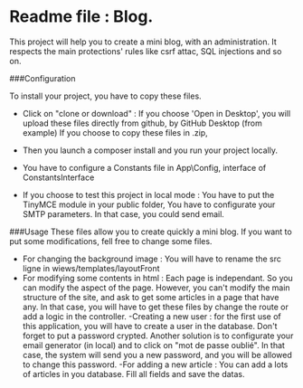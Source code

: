 # Readme file : Blog.


This project will help you to create a mini blog, with an administration. 
It respects the main protections' rules like csrf attac, SQL injections and so on. 

###Configuration

To install your project, you have to copy these files. 

- Click on "clone or download" : 
	If you choose 'Open in Desktop', you will upload these files directly from github, by GitHub Desktop (from example)
	If you choose to copy these files in .zip, 

- Then you launch a composer install and you run your project locally. 

- You have to configure a Constants file in App\Config, interface of ConstantsInterface

- If you choose to test this project in local mode : 
	You have to put the TinyMCE module in your public folder, 
	You have to configurate your SMTP parameters. In that case, you could send email. 

###Usage
These files allow you to create quickly a mini blog. If you want to put some modifications, fell free to change some files. 
- For changing the background image : 
You will have to rename the src ligne in wiews/templates/layoutFront
- For modifying some contents in html : 
Each page is independant. So you can modify the aspect of the page. However, you can't modify the main structure of the site, and ask to get some articles in a page that have any. 
In that case, you will have to get these files by change the route or add a logic in the controller.
-Creating a new user : for the first use of this application, you will have to create a user in the database. Don't forget to put a password crypted. Another solution is to configurate your email generator (in local) and to click on "mot de passe oublié". 
In that case, the system will send you a new password, and you will be allowed to change this password.
-For adding a new article : You can add a lots of articles in you database. Fill all fields and save the datas. 
